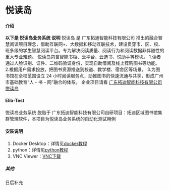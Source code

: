 # 悦读岛

#### 介绍
**以下是 悦读岛业务系统 说明**
悦读岛 是 广东拓迪智能科技有限公司 推出的融合智慧阅读项目理念，借助互联网+、大数据和移动互联技术，建设贯穿市、区、校、班多级的学生智慧阅读平台。专为解决阅读质量、阅读行为和阅读数据非伴随性的重大专业难题。
悦读岛包含智能书柜、云平台、云选书、悦助手等模块。
1.读者通过人脸识别、证件、二维码验证身份，实现自助借阅及线上荐购图书等功能。
2.根据用户需求投放，把图书资源推送到校道、教学楼、宿舍区等场景，
3.为图书馆在全校范围设立 24 小时阅读服务点，助推图书的快速流通与共享，形成广州市基础教育“人 - 书 - 网”融合的体系。
企业项目请看 [广东拓迪智能科技有限公司悦读岛](http://www.tuodi.cn/ydd)

#### Elib-Test
悦读岛业务系统 脱胎于 广东拓迪智能科技有限公司自研项目：拓迪区域图书馆集群管理软件，本项目为悦读岛业务系统的自动化测试用例

#### 安装说明

1.  Docker Desktop：详情见[docker教程](https://www.runoob.com/docker/docker-tutorial.html)
2.  python：详情见[python教程](https://www.runoob.com/python3/python3-tutorial.html)
3.  VNC Viewer：[VNC下载](https://www.realvnc.com/en/connect/download/viewer/)

##### 其他 
日后补充